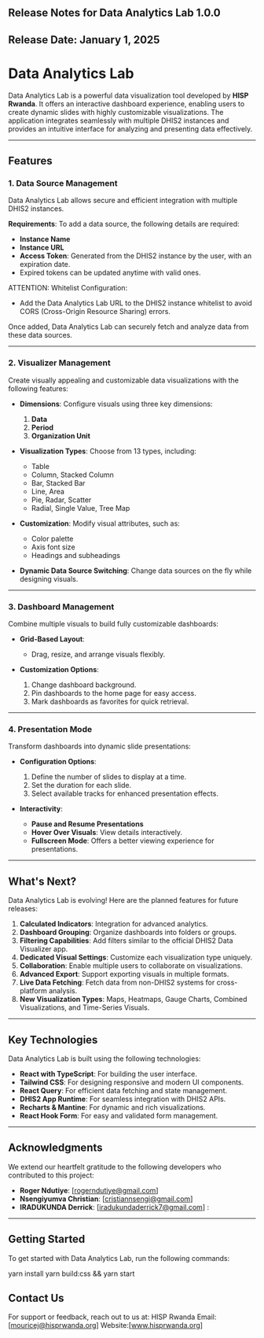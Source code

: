  ## Release Notes for Data Analytics Lab 1.0.0
 ## Release Date: January 1, 2025

# Data Analytics Lab  

Data Analytics Lab is a powerful data visualization tool developed by **HISP Rwanda**. It offers an interactive dashboard experience, enabling users to create dynamic slides with highly customizable visualizations. The application integrates seamlessly with multiple DHIS2 instances and provides an intuitive interface for analyzing and presenting data effectively.  

---

## Features  

### 1. Data Source Management  

Data Analytics Lab allows secure and efficient integration with multiple DHIS2 instances.  

**Requirements**: To add a data source, the following details are required:  
- **Instance Name**  
- **Instance URL**  
- **Access Token**: Generated from the DHIS2 instance by the user, with an expiration date.   
- Expired tokens can be updated anytime with valid ones.  

ATTENTION: Whitelist Configuration:  
- Add the Data Analytics Lab URL to the DHIS2 instance whitelist to avoid CORS (Cross-Origin Resource Sharing) errors.  

Once added, Data Analytics Lab can securely fetch and analyze data from these data sources.  

---

### 2. Visualizer Management  

Create visually appealing and customizable data visualizations with the following features:  

- **Dimensions**: Configure visuals using three key dimensions:  
  1. **Data**  
  2. **Period**  
  3. **Organization Unit**  

- **Visualization Types**: Choose from 13 types, including:  
  - Table  
  - Column, Stacked Column  
  - Bar, Stacked Bar  
  - Line, Area  
  - Pie, Radar, Scatter  
  - Radial, Single Value, Tree Map  

- **Customization**: Modify visual attributes, such as:  
  - Color palette  
  - Axis font size  
  - Headings and subheadings  

- **Dynamic Data Source Switching**: Change data sources on the fly while designing visuals.  

---

### 3. Dashboard Management  

Combine multiple visuals to build fully customizable dashboards:  

- **Grid-Based Layout**:  
  - Drag, resize, and arrange visuals flexibly.  

- **Customization Options**:  
  1. Change dashboard background.  
  2. Pin dashboards to the home page for easy access.  
  3. Mark dashboards as favorites for quick retrieval.  

---

### 4. Presentation Mode  

Transform dashboards into dynamic slide presentations:  

- **Configuration Options**:  
  1. Define the number of slides to display at a time.  
  2. Set the duration for each slide.  
  3. Select available tracks for enhanced presentation effects.  

- **Interactivity**:  
  - **Pause and Resume Presentations**  
  - **Hover Over Visuals**: View details interactively.  
  - **Fullscreen Mode**: Offers a better viewing experience for presentations.  

---

## What's Next?  

Data Analytics Lab is evolving! Here are the planned features for future releases:  

1. **Calculated Indicators**: Integration for advanced analytics.  
2. **Dashboard Grouping**: Organize dashboards into folders or groups.  
3. **Filtering Capabilities**: Add filters similar to the official DHIS2 Data Visualizer app.  
4. **Dedicated Visual Settings**: Customize each visualization type uniquely.  
5. **Collaboration**: Enable multiple users to collaborate on visualizations.  
6. **Advanced Export**: Support exporting visuals in multiple formats.  
7. **Live Data Fetching**: Fetch data from non-DHIS2 systems for cross-platform analysis.  
8. **New Visualization Types**: Maps, Heatmaps, Gauge Charts, Combined Visualizations, and Time-Series Visuals.  

---

## Key Technologies  

Data Analytics Lab is built using the following technologies:  

- **React with TypeScript**: For building the user interface.  
- **Tailwind CSS**: For designing responsive and modern UI components.  
- **React Query**: For efficient data fetching and state management.  
- **DHIS2 App Runtime**: For seamless integration with DHIS2 APIs.  
- **Recharts & Mantine**: For dynamic and rich visualizations.  
- **React Hook Form**: For easy and validated form management.  

---

## Acknowledgments  

We extend our heartfelt gratitude to the following developers who contributed to this project:  

- **Roger Ndutiye**: [rogerndutiye@gmail.com]  
- **Nsengiyumva Christian**: [cristiannsengi@gmail.com] 
- **IRADUKUNDA Derrick**: [iradukundaderrick7@gmail.com] 
: 


---

## Getting Started  

To get started with Data Analytics Lab, run the following commands:  

 yarn install
 yarn build:css && yarn start

 ## Contact Us
For support or feedback, reach out to us at:
HISP Rwanda
Email: [mouricej@hisprwanda.org]
Website:[www.hisprwanda.org]